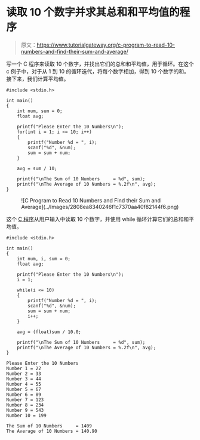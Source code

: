 # 读取 10 个数字并求其总和和平均值的程序

> 原文：<https://www.tutorialgateway.org/c-program-to-read-10-numbers-and-find-their-sum-and-average/>

写一个 C 程序来读取 10 个数字，并找出它们的总和和平均值，用于循环。在这个 c 例子中，对于从 1 到 10 的循环迭代，将每个数字相加，得到 10 个数字的和。接下来，我们计算平均值。

```
#include <stdio.h>

int main()
{   
    int num, sum = 0;
    float avg;

    printf("Please Enter the 10 Numbers\n");
    for(int i = 1; i <= 10; i++)
    {
        printf("Number %d = ", i);
        scanf("%d", &num);
        sum = sum + num;
    }

    avg = sum / 10;

    printf("\nThe Sum of 10 Numbers     = %d", sum); 
    printf("\nThe Average of 10 Numbers = %.2f\n", avg);
}
```

<figure class="wp-block-image size-large">![C Program to Read 10 Numbers and Find their Sum and Average](../Images/2808ea8340246f1c7370aa40f82144f6.png)</figure>

这个 [C 程序](https://www.tutorialgateway.org/c-programming-examples/)从用户输入中读取 10 个数字，并使用 while 循环计算它们的总和和平均值。

```
#include <stdio.h>

int main()
{   
    int num, i, sum = 0;
    float avg;

    printf("Please Enter the 10 Numbers\n");
    i = 1;

    while(i <= 10)
    {
        printf("Number %d = ", i);
        scanf("%d", &num);
        sum = sum + num;
        i++;
    }

    avg = (float)sum / 10.0;

    printf("\nThe Sum of 10 Numbers     = %d", sum); 
    printf("\nThe Average of 10 Numbers = %.2f\n", avg);
}
```

```
Please Enter the 10 Numbers
Number 1 = 22
Number 2 = 33
Number 3 = 44
Number 4 = 55
Number 5 = 67
Number 6 = 89
Number 7 = 123
Number 8 = 234
Number 9 = 543
Number 10 = 199

The Sum of 10 Numbers     = 1409
The Average of 10 Numbers = 140.90
```